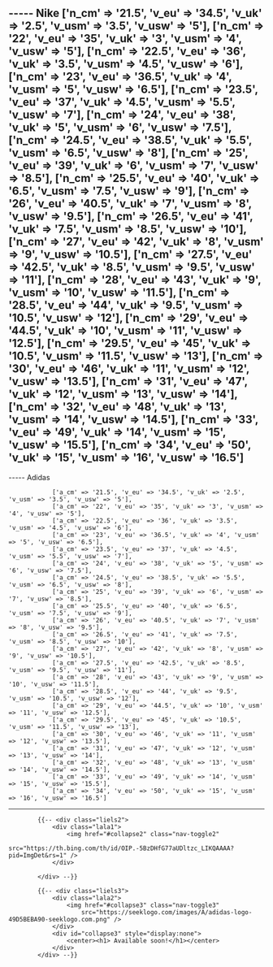 ----- Nike
                ['n_cm' => '21.5', 'v_eu' => '34.5', 'v_uk' => '2.5', 'v_usm' => '3.5', 'v_usw' => '5'],
                ['n_cm' => '22', 'v_eu' => '35', 'v_uk' => '3', 'v_usm' => '4', 'v_usw' => '5'],
                ['n_cm' => '22.5', 'v_eu' => '36', 'v_uk' => '3.5', 'v_usm' => '4.5', 'v_usw' => '6'],
                ['n_cm' => '23', 'v_eu' => '36.5', 'v_uk' => '4', 'v_usm' => '5', 'v_usw' => '6.5'],
                ['n_cm' => '23.5', 'v_eu' => '37', 'v_uk' => '4.5', 'v_usm' => '5.5', 'v_usw' => '7'],
                ['n_cm' => '24', 'v_eu' => '38', 'v_uk' => '5', 'v_usm' => '6', 'v_usw' => '7.5'],
                ['n_cm' => '24.5', 'v_eu' => '38.5', 'v_uk' => '5.5', 'v_usm' => '6.5', 'v_usw' => '8'],
                ['n_cm' => '25', 'v_eu' => '39', 'v_uk' => '6', 'v_usm' => '7', 'v_usw' => '8.5'],
                ['n_cm' => '25.5', 'v_eu' => '40', 'v_uk' => '6.5', 'v_usm' => '7.5', 'v_usw' => '9'],
                ['n_cm' => '26', 'v_eu' => '40.5', 'v_uk' => '7', 'v_usm' => '8', 'v_usw' => '9.5'],
                ['n_cm' => '26.5', 'v_eu' => '41', 'v_uk' => '7.5', 'v_usm' => '8.5', 'v_usw' => '10'],
                ['n_cm' => '27', 'v_eu' => '42', 'v_uk' => '8', 'v_usm' => '9', 'v_usw' => '10.5'],
                ['n_cm' => '27.5', 'v_eu' => '42.5', 'v_uk' => '8.5', 'v_usm' => '9.5', 'v_usw' => '11'],
                ['n_cm' => '28', 'v_eu' => '43', 'v_uk' => '9', 'v_usm' => '10', 'v_usw' => '11.5'],
                ['n_cm' => '28.5', 'v_eu' => '44', 'v_uk' => '9.5', 'v_usm' => '10.5', 'v_usw' => '12'],
                ['n_cm' => '29', 'v_eu' => '44.5', 'v_uk' => '10', 'v_usm' => '11', 'v_usw' => '12.5'],
                ['n_cm' => '29.5', 'v_eu' => '45', 'v_uk' => '10.5', 'v_usm' => '11.5', 'v_usw' => '13'],
                ['n_cm' => '30', 'v_eu' => '46', 'v_uk' => '11', 'v_usm' => '12', 'v_usw' => '13.5'],
                ['n_cm' => '31', 'v_eu' => '47', 'v_uk' => '12', 'v_usm' => '13', 'v_usw' => '14'],
                ['n_cm' => '32', 'v_eu' => '48', 'v_uk' => '13', 'v_usm' => '14', 'v_usw' => '14.5'],
                ['n_cm' => '33', 'v_eu' => '49', 'v_uk' => '14', 'v_usm' => '15', 'v_usw' => '15.5'],
                ['n_cm' => '34', 'v_eu' => '50', 'v_uk' => '15', 'v_usm' => '16', 'v_usw' => '16.5']
-----

----- Adidas

                ['a_cm' => '21.5', 'v_eu' => '34.5', 'v_uk' => '2.5', 'v_usm' => '3.5', 'v_usw' => '5'],
                ['a_cm' => '22', 'v_eu' => '35', 'v_uk' => '3', 'v_usm' => '4', 'v_usw' => '5'],
                ['a_cm' => '22.5', 'v_eu' => '36', 'v_uk' => '3.5', 'v_usm' => '4.5', 'v_usw' => '6'],
                ['a_cm' => '23', 'v_eu' => '36.5', 'v_uk' => '4', 'v_usm' => '5', 'v_usw' => '6.5'],
                ['a_cm' => '23.5', 'v_eu' => '37', 'v_uk' => '4.5', 'v_usm' => '5.5', 'v_usw' => '7'],
                ['a_cm' => '24', 'v_eu' => '38', 'v_uk' => '5', 'v_usm' => '6', 'v_usw' => '7.5'],
                ['a_cm' => '24.5', 'v_eu' => '38.5', 'v_uk' => '5.5', 'v_usm' => '6.5', 'v_usw' => '8'],
                ['a_cm' => '25', 'v_eu' => '39', 'v_uk' => '6', 'v_usm' => '7', 'v_usw' => '8.5'],
                ['a_cm' => '25.5', 'v_eu' => '40', 'v_uk' => '6.5', 'v_usm' => '7.5', 'v_usw' => '9'],
                ['a_cm' => '26', 'v_eu' => '40.5', 'v_uk' => '7', 'v_usm' => '8', 'v_usw' => '9.5'],
                ['a_cm' => '26.5', 'v_eu' => '41', 'v_uk' => '7.5', 'v_usm' => '8.5', 'v_usw' => '10'],
                ['a_cm' => '27', 'v_eu' => '42', 'v_uk' => '8', 'v_usm' => '9', 'v_usw' => '10.5'],
                ['a_cm' => '27.5', 'v_eu' => '42.5', 'v_uk' => '8.5', 'v_usm' => '9.5', 'v_usw' => '11'],
                ['a_cm' => '28', 'v_eu' => '43', 'v_uk' => '9', 'v_usm' => '10', 'v_usw' => '11.5'],
                ['a_cm' => '28.5', 'v_eu' => '44', 'v_uk' => '9.5', 'v_usm' => '10.5', 'v_usw' => '12'],
                ['a_cm' => '29', 'v_eu' => '44.5', 'v_uk' => '10', 'v_usm' => '11', 'v_usw' => '12.5'],
                ['a_cm' => '29.5', 'v_eu' => '45', 'v_uk' => '10.5', 'v_usm' => '11.5', 'v_usw' => '13'],
                ['a_cm' => '30', 'v_eu' => '46', 'v_uk' => '11', 'v_usm' => '12', 'v_usw' => '13.5'],
                ['a_cm' => '31', 'v_eu' => '47', 'v_uk' => '12', 'v_usm' => '13', 'v_usw' => '14'],
                ['a_cm' => '32', 'v_eu' => '48', 'v_uk' => '13', 'v_usm' => '14', 'v_usw' => '14.5'],
                ['a_cm' => '33', 'v_eu' => '49', 'v_uk' => '14', 'v_usm' => '15', 'v_usw' => '15.5'],
                ['a_cm' => '34', 'v_eu' => '50', 'v_uk' => '15', 'v_usm' => '16', 'v_usw' => '16.5']
-----





<!-- NIKE bilde un informācija -->


            {{-- <div class="liels2">
                <div class="lala1">
                    <img href="#collapse2" class="nav-toggle2"
                        src="https://th.bing.com/th/id/OIP.-5BzDHfG77aUDltzc_LIKQAAAA?pid=ImgDet&rs=1" />
                </div>
                
            </div> --}}


<!-- ADIDAS bilde un informācija -->


            {{-- <div class="liels3">
                <div class="lala2">
                    <img href="#collapse3" class="nav-toggle3"
                        src="https://seeklogo.com/images/A/adidas-logo-49D5BEBA90-seeklogo.com.png" />
                </div>
                <div id="collapse3" style="display:none">
                    <center><h1> Available soon!</h1></center>
                </div>
            </div> --}}